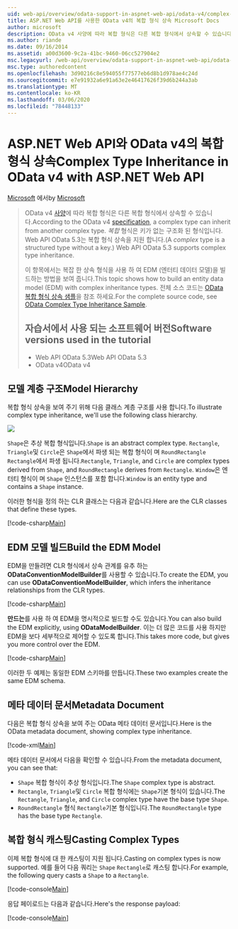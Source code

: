 ```yaml
---
uid: web-api/overview/odata-support-in-aspnet-web-api/odata-v4/complex-type-inheritance-in-odata-v4
title: ASP.NET Web API를 사용한 OData v4의 복합 형식 상속 Microsoft Docs
author: microsoft
description: OData v4 사양에 따라 복합 형식은 다른 복합 형식에서 상속할 수 있습니다. 복합 형식은 키가 없는 구조화 된 형식입니다. 웹 API ...
ms.author: riande
ms.date: 09/16/2014
ms.assetid: a00d3600-9c2a-41bc-9460-06cc527904e2
msc.legacyurl: /web-api/overview/odata-support-in-aspnet-web-api/odata-v4/complex-type-inheritance-in-odata-v4
msc.type: authoredcontent
ms.openlocfilehash: 3d90216c8e594055f77577eb6d8b1d978ae4c24d
ms.sourcegitcommit: e7e91932a6e91a63e2e46417626f39d6b244a3ab
ms.translationtype: MT
ms.contentlocale: ko-KR
ms.lasthandoff: 03/06/2020
ms.locfileid: "78448133"
---
```

# <a name="complex-type-inheritance-in-odata-v4-with-aspnet-web-api"></a><span data-ttu-id="d1cdf-104">ASP.NET Web API와 OData v4의 복합 형식 상속</span><span class="sxs-lookup"><span data-stu-id="d1cdf-104">Complex Type Inheritance in OData v4 with ASP.NET Web API</span></span>

<span data-ttu-id="d1cdf-105">[Microsoft](https://github.com/microsoft) 에서</span><span class="sxs-lookup"><span data-stu-id="d1cdf-105">by [Microsoft](https://github.com/microsoft)</span></span>

> <span data-ttu-id="d1cdf-106">OData v4 [사양](http://www.odata.org/documentation/odata-version-4-0/)에 따라 복합 형식은 다른 복합 형식에서 상속할 수 있습니다.</span><span class="sxs-lookup"><span data-stu-id="d1cdf-106">According to the OData v4 [specification](http://www.odata.org/documentation/odata-version-4-0/), a complex type can inherit from another complex type.</span></span> <span data-ttu-id="d1cdf-107">*복합* 형식은 키가 없는 구조화 된 형식입니다. Web API OData 5.3는 복합 형식 상속을 지원 합니다.</span><span class="sxs-lookup"><span data-stu-id="d1cdf-107">(A *complex* type is a structured type without a key.) Web API OData 5.3 supports complex type inheritance.</span></span>
> 
> <span data-ttu-id="d1cdf-108">이 항목에서는 복잡 한 상속 형식을 사용 하 여 EDM (엔터티 데이터 모델)을 빌드하는 방법을 보여 줍니다.</span><span class="sxs-lookup"><span data-stu-id="d1cdf-108">This topic shows how to build an entity data model (EDM) with complex inheritance types.</span></span> <span data-ttu-id="d1cdf-109">전체 소스 코드는 [OData 복합 형식 상속 샘플](http://aspnet.codeplex.com/sourcecontrol/latest#Samples/WebApi/OData/v4/ODataComplexTypeInheritanceSample/ReadMe.txt)을 참조 하세요.</span><span class="sxs-lookup"><span data-stu-id="d1cdf-109">For the complete source code, see [OData Complex Type Inheritance Sample](http://aspnet.codeplex.com/sourcecontrol/latest#Samples/WebApi/OData/v4/ODataComplexTypeInheritanceSample/ReadMe.txt).</span></span>
> 
> ## <a name="software-versions-used-in-the-tutorial"></a><span data-ttu-id="d1cdf-110">자습서에서 사용 되는 소프트웨어 버전</span><span class="sxs-lookup"><span data-stu-id="d1cdf-110">Software versions used in the tutorial</span></span>
> 
> 
> - <span data-ttu-id="d1cdf-111">Web API OData 5.3</span><span class="sxs-lookup"><span data-stu-id="d1cdf-111">Web API OData 5.3</span></span>
> - <span data-ttu-id="d1cdf-112">OData v4</span><span class="sxs-lookup"><span data-stu-id="d1cdf-112">OData v4</span></span>

## <a name="model-hierarchy"></a><span data-ttu-id="d1cdf-113">모델 계층 구조</span><span class="sxs-lookup"><span data-stu-id="d1cdf-113">Model Hierarchy</span></span>

<span data-ttu-id="d1cdf-114">복합 형식 상속을 보여 주기 위해 다음 클래스 계층 구조를 사용 합니다.</span><span class="sxs-lookup"><span data-stu-id="d1cdf-114">To illustrate complex type inheritance, we'll use the following class hierarchy.</span></span>

![](complex-type-inheritance-in-odata-v4/_static/image1.png)

<span data-ttu-id="d1cdf-115">`Shape`은 추상 복합 형식입니다.</span><span class="sxs-lookup"><span data-stu-id="d1cdf-115">`Shape` is an abstract complex type.</span></span> <span data-ttu-id="d1cdf-116">`Rectangle`, `Triangle`및 `Circle`은 `Shape`에서 파생 되는 복합 형식이 며 `RoundRectangle` `Rectangle`에서 파생 됩니다.</span><span class="sxs-lookup"><span data-stu-id="d1cdf-116">`Rectangle`, `Triangle`, and `Circle` are complex types derived from `Shape`, and `RoundRectangle` derives from `Rectangle`.</span></span> <span data-ttu-id="d1cdf-117">`Window`은 엔터티 형식이 며 `Shape` 인스턴스를 포함 합니다.</span><span class="sxs-lookup"><span data-stu-id="d1cdf-117">`Window` is an entity type and contains a `Shape` instance.</span></span>

<span data-ttu-id="d1cdf-118">이러한 형식을 정의 하는 CLR 클래스는 다음과 같습니다.</span><span class="sxs-lookup"><span data-stu-id="d1cdf-118">Here are the CLR classes that define these types.</span></span>

[!code-csharp[Main](complex-type-inheritance-in-odata-v4/samples/sample1.cs)]

## <a name="build-the-edm-model"></a><span data-ttu-id="d1cdf-119">EDM 모델 빌드</span><span class="sxs-lookup"><span data-stu-id="d1cdf-119">Build the EDM Model</span></span>

<span data-ttu-id="d1cdf-120">EDM을 만들려면 CLR 형식에서 상속 관계를 유추 하는 **ODataConventionModelBuilder**를 사용할 수 있습니다.</span><span class="sxs-lookup"><span data-stu-id="d1cdf-120">To create the EDM, you can use **ODataConventionModelBuilder**, which infers the inheritance relationships from the CLR types.</span></span>

[!code-csharp[Main](complex-type-inheritance-in-odata-v4/samples/sample2.cs)]

<span data-ttu-id="d1cdf-121">**만드는**를 사용 하 여 EDM을 명시적으로 빌드할 수도 있습니다.</span><span class="sxs-lookup"><span data-stu-id="d1cdf-121">You can also build the EDM explicitly, using **ODataModelBuilder**.</span></span> <span data-ttu-id="d1cdf-122">이는 더 많은 코드를 사용 하지만 EDM을 보다 세부적으로 제어할 수 있도록 합니다.</span><span class="sxs-lookup"><span data-stu-id="d1cdf-122">This takes more code, but gives you more control over the EDM.</span></span>

[!code-csharp[Main](complex-type-inheritance-in-odata-v4/samples/sample3.cs)]

<span data-ttu-id="d1cdf-123">이러한 두 예제는 동일한 EDM 스키마를 만듭니다.</span><span class="sxs-lookup"><span data-stu-id="d1cdf-123">These two examples create the same EDM schema.</span></span>

## <a name="metadata-document"></a><span data-ttu-id="d1cdf-124">메타 데이터 문서</span><span class="sxs-lookup"><span data-stu-id="d1cdf-124">Metadata Document</span></span>

<span data-ttu-id="d1cdf-125">다음은 복합 형식 상속을 보여 주는 OData 메타 데이터 문서입니다.</span><span class="sxs-lookup"><span data-stu-id="d1cdf-125">Here is the OData metadata document, showing complex type inheritance.</span></span>

[!code-xml[Main](complex-type-inheritance-in-odata-v4/samples/sample4.xml?highlight=13,17,25,30)]

<span data-ttu-id="d1cdf-126">메타 데이터 문서에서 다음을 확인할 수 있습니다.</span><span class="sxs-lookup"><span data-stu-id="d1cdf-126">From the metadata document, you can see that:</span></span>

- <span data-ttu-id="d1cdf-127">`Shape` 복합 형식이 추상 형식입니다.</span><span class="sxs-lookup"><span data-stu-id="d1cdf-127">The `Shape` complex type is abstract.</span></span>
- <span data-ttu-id="d1cdf-128">`Rectangle`, `Triangle`및 `Circle` 복합 형식에는 `Shape`기본 형식이 있습니다.</span><span class="sxs-lookup"><span data-stu-id="d1cdf-128">The `Rectangle`, `Triangle`, and `Circle` complex type have the base type `Shape`.</span></span>
- <span data-ttu-id="d1cdf-129">`RoundRectangle` 형식 `Rectangle`기본 형식입니다.</span><span class="sxs-lookup"><span data-stu-id="d1cdf-129">The `RoundRectangle` type has the base type `Rectangle`.</span></span>

## <a name="casting-complex-types"></a><span data-ttu-id="d1cdf-130">복합 형식 캐스팅</span><span class="sxs-lookup"><span data-stu-id="d1cdf-130">Casting Complex Types</span></span>

<span data-ttu-id="d1cdf-131">이제 복합 형식에 대 한 캐스팅이 지원 됩니다.</span><span class="sxs-lookup"><span data-stu-id="d1cdf-131">Casting on complex types is now supported.</span></span> <span data-ttu-id="d1cdf-132">예를 들어 다음 쿼리는 `Shape` `Rectangle`로 캐스팅 합니다.</span><span class="sxs-lookup"><span data-stu-id="d1cdf-132">For example, the following query casts a `Shape` to a `Rectangle`.</span></span>

[!code-console[Main](complex-type-inheritance-in-odata-v4/samples/sample5.cmd)]

<span data-ttu-id="d1cdf-133">응답 페이로드는 다음과 같습니다.</span><span class="sxs-lookup"><span data-stu-id="d1cdf-133">Here's the response payload:</span></span>

[!code-console[Main](complex-type-inheritance-in-odata-v4/samples/sample6.cmd)]
